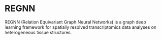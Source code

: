 # REGNN
REGNN (Relation Equivariant Graph Neural Networks) is a graph deep learning framework for spatially resolved transcriptomics data analyses on heterogeneous tissue structures. 
